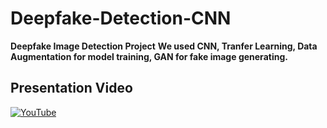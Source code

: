 # Deepfake-Detection-CNN #
**Deepfake Image Detection Project**
**We used CNN, Tranfer Learning, Data Augmentation for model training, GAN for fake image generating.**

## Presentation Video ## 
<p align="left">
  <a href="https://www.youtube.com/watch?v=vR6e4UOarV0">
    <img src="https://img.youtube.com/vi/vR6e4UOarV0/0.jpg" alt="YouTube">
  </a>
</p>
